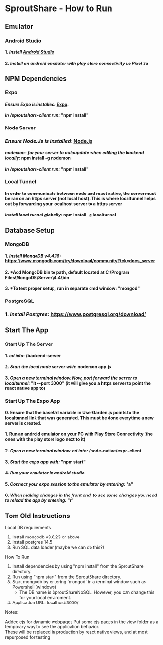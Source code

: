 # SproutShare - How to Run

## Emulator

### Android Studio

#### 1. *Install [Android Studio](https://developer.android.com/studio/)*
#### 2. *Install an android emulator with play store connectivity i.e Pixel 3a*


## NPM Dependencies

### Expo

#### *Ensure Expo is installed:* [Expo](https://docs.expo.dev/get-started/installation/).

#### *In /sproutshare-client run:* "npm install"

### Node Server 

### *Ensure Node.Js is installed*: [Node.js](https://nodejs.org/en/download/)

#### *nodemon- for your server to autoupdate when editing the backend locally:*  npm install -g nodemon
#### *In /sproutshare-client run:* "npm install"

### Local Tunnel

#### In order to communicate between node and react native, the server must be ran on an https server (not local host). This is where localtunnel helps out by forwarding your localhost server to a https server

#### *Install local tunnel globally:* npm install -g localtunnel

## Database Setup

### MongoDB

#### 1. *Install MongoDB v4.4.16:* https://www.mongodb.com/try/download/community?tck=docs_server
#### 2. *Add MongoDB bin to path, default located at C:\Program Files\MongoDB\Server\4.4\bin
#### 3. *To test proper setup, run in separate cmd window: "mongod" 

### PostgreSQL

### 1. *Install Postgres:* https://www.postgresql.org/download/ 

## Start The App

### Start Up The Server

#### 1. *cd into*: /backend-server
#### 2. *Start the local node server with*: nodemon app.js
#### 3. *Open a new terminal window. Now, port forward the server to localtunnel:* "lt --port 3000" (it will give you a https server to point the react native app to)

### Start Up The Expo App

#### 0. Ensure that the baseUrl variable in UserGarden.js points to the localtunnel link that was generated. This must be done everytime a new server is created. 
#### 1. Run an android emulator on your PC with Play Store Connectivity (the ones with the play store logo next to it)
#### 2. *Open a new terminal window. cd into:* /node-native/expo-client
#### 3. *Start the expo app with:* "npm start"
#### 4. *Run your emulator in android studio*
#### 5. *Connect your expo session to the emulator by entering:* "a"
#### 6. *When making changes in the front end, to see some changes you need to reload the app by entering:* "r"


## Tom Old Instructions

Local DB requirements
1. Install mongodb v3.6.23 or above
2. Install postgres 14.5 
3. Run SQL data loader (maybe we can do this?)

How To Run
1. Install dependencies by using "npm install" from the SproutShare directory.
2. Run using "npm start" from the SproutShare directory.
3. Start mongodb by entering 'mongod' in a terminal window such as Powershell (windows)
   -  The DB name is SproutShareNoSQL. However, you can change this for your local enviroment.
4. Application URL: localhost:3000/

Notes:

Added ejs for dynamic webpages
Put some ejs pages in the view folder as a temporary way to see the application behavior.  
These will be replaced in production by react native views, and at most repurposed for testing
